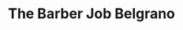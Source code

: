 ---
title: "The Barber Job Belgrano"
url: /ciudad-autonoma-de-buenos-aires/the-barber-job-belgrano/
shop: peluquería
---